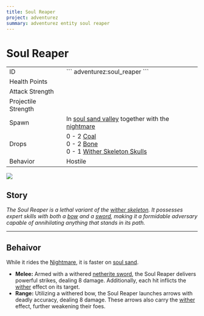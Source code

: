 ```yaml
---
title: Soul Reaper
project: adventurez
summary: adventurez entity soul reaper
---
```

# Soul Reaper
<div class="main_table">
<div class="left_main_table">
<table class="left_table">
    <tbody>
        <tr>
            <td class="first-column">ID</td>
            <td class="second-column">
            ```
            adventurez:soul_reaper
            ```
            </td>
        </tr>
        <tr id="linear-top">
            <td class="first-column">Health Points</td>
            <td class="second-column icon-element" icon-count="120" icon-id="heart"></td>
        </tr>
        <tr id="linear-top">
            <td class="first-column">Attack Strength</td>
            <td class="second-column icon-element" icon-count="8" icon-id="melee" icon-exclusive></td>
        </tr>
        <tr id="linear-top">
            <td class="first-column">Projectile Strength</td>
            <td class="second-column icon-element" icon-count="8" icon-id="projectile" icon-exclusive></td>
        </tr>
        <tr id="linear-top">
            <td class="first-column">Spawn</td>
            <td class="second-column">In <a href="https://minecraft.wiki/w/Swamp" target="_blank">soul sand valley</a> together with the <a href="/wiki/mods/AdventureZ/Entities/Nightmare">nightmare</a></td>
        </tr>
        <tr id="linear-top">
            <td class="first-column">Drops</td>
            <td class="second-column icon-element" icon-count="30" icon-id="experience" icon-exclusive>0 - 2 <a href="https://minecraft.wiki/w/Coal" target="_blank">Coal</a><br>0 - 2 <a href="https://minecraft.wiki/w/Bone" target="_blank">Bone</a><br>0 - 1 <a href="https://minecraft.wiki/w/Head" target="_blank">Wither Skeleton Skulls</a></td>
        </tr>
        <tr id="linear-top">
            <td class="first-column">Behavior</td>
            <td class="second-column">Hostile</td>
        </tr>
    </tbody>
</table>
</div>
    <img src="/wiki/assets/adventurez/entities/soul_reaper.png" loading="lazy" class="right_img_table"/>
</div>

## Story

*The Soul Reaper is a lethal variant of the <a href="https://minecraft.wiki/w/Wither_Skeleton" target="_blank">wither skeleton</a>. It possesses expert skills with both a <a href="https://minecraft.wiki/w/Bow" target="_blank">bow</a> and a <a href="https://minecraft.wiki/w/Sword" target="_blank">sword</a>, making it a formidable adversary capable of annihilating anything that stands in its path.*

---

## Behaivor

While it rides the <a href="https://globoxwiki.com/mods/adventurez/nightmare/" target="_blank">Nightmare</a>, it is faster on <a href="https://minecraft.wiki/w/Soul_Sand" target="_blank">soul sand</a>.

* **Melee:** Armed with a withered <a href="https://minecraft.wiki/w/Sword" target="_blank">netherite sword</a>, the Soul Reaper delivers powerful strikes, dealing 8 damage. Additionally, each hit inflicts the <a href="https://minecraft.wiki/w/Wither_(effect)" target="_blank">wither</a> effect on its target.
* **Range:** Utilizing a withered bow, the Soul Reaper launches arrows with deadly accuracy, dealing 8 damage. These arrows also carry the <a href="https://minecraft.wiki/w/Wither_(effect)" target="_blank">wither</a> effect, further weakening their foes.

